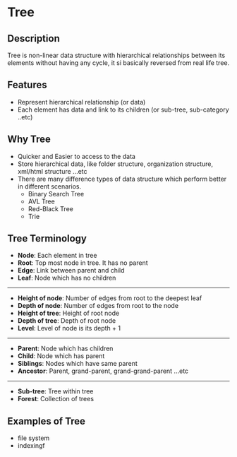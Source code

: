 # Tree

## Description
Tree is non-linear data structure with hierarchical relationships between its elements without having any cycle, it si basically reversed from real life tree. 

## Features
- Represent hierarchical relationship (or data)
- Each element has data and link to its children (or sub-tree, sub-category ..etc)

## Why Tree
- Quicker and Easier to access to the data
- Store hierarchical data, like folder structure, organization structure, xml/html structure ...etc
- There are many difference types of data structure which perform better in different scenarios.
    - Binary Search Tree
    - AVL Tree
    - Red-Black Tree
    - Trie

## Tree Terminology
- **Node**: Each element in tree
- **Root**: Top most node in tree. It has no parent
- **Edge**: Link between parent and child
- **Leaf**: Node which has no children
---
- **Height of node**: Number of edges from root to the deepest leaf
- **Depth of node**: Number of edges from root to the node
- **Height of tree**: Height of root node
- **Depth of tree**: Depth of root node
- **Level**: Level of node is its depth + 1
----
- **Parent**: Node which has children
- **Child**: Node which has parent
- **Siblings**: Nodes which have same parent
- **Ancestor**: Parent, grand-parent, grand-grand-parent ...etc
----
- **Sub-tree**: Tree within tree
- **Forest**: Collection of trees

## Examples of Tree
- file system
- indexingf


